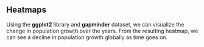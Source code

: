 ## Heatmaps

Using the **ggplot2** library and **gapminder** dataset, we can visualize the change in population growth over the years. From the resulting heatmap, we can see a decline in population growth globally as time goes on. 

